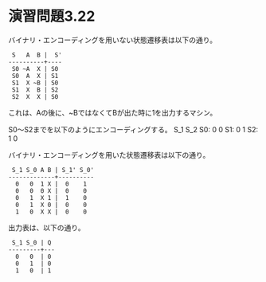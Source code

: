 # 演習問題3.22

バイナリ・エンコーディングを用いない状態遷移表は以下の通り。

```
 S   A  B |  S'
----------+----
 S0 ~A  X | S0 
 S0  A  X | S1 
 S1  X ~B | S0 
 S1  X  B | S2 
 S2  X  X | S0 
```

これは、Aの後に、~BではなくてBが出た時に1を出力するマシン。

S0〜S2までを以下のようにエンコーディングする。
    S_1 S_2
S0:  0   0
S1:  0   1
S2:  1   0

バイナリ・エンコーディングを用いた状態遷移表は以下の通り。
```
 S_1 S_0 A B | S_1' S_0'
-------------+----------
  0   0  1 X |  0    1
  0   0  0 X |  0    0
  0   1  X 1 |  1    0
  0   1  X 0 |  0    0
  1   0  X X |  0    0
```

出力表は、以下の通り。
```
 S_1 S_0 | Q
---------+---
  0   0  | 0
  0   1  | 0
  1   0  | 1
```
